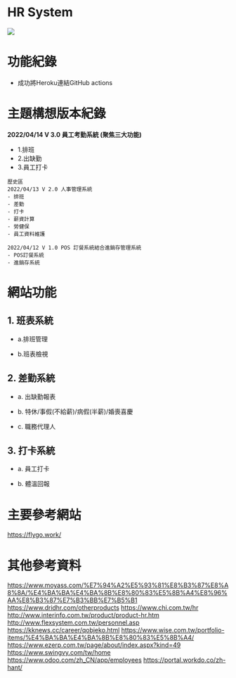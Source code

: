 # HR System

![](https://i.imgur.com/PMm8XQZ.png)

# 功能紀錄
- 成功將Heroku連結GitHub actions
# 主題構想版本紀錄

**2022/04/14 V 3.0 員工考勤系統 (聚焦三大功能)**
- 1.排班
- 2.出缺勤
- 3.員工打卡
```
歷史區
2022/04/13 V 2.0 人事管理系統
- 排班
- 差勤
- 打卡
- 薪資計算
- 勞健保
- 員工資料維護

2022/04/12 V 1.0 POS 訂餐系統結合進銷存管理系統
- POS訂餐系統
- 進銷存系統
```
# 網站功能

## 1. 班表系統

- a.排班管理

- b.班表檢視

## 2. 差勤系統

- a. 出缺勤報表

- b. 特休/事假(不給薪)/病假(半薪)/婚喪喜慶

- c. 職務代理人

## 3. 打卡系統

- a. 員工打卡

- b. 體溫回報

# 主要參考網站

https://flygo.work/

# 其他參考資料

https://www.moyass.com/%E7%94%A2%E5%93%81%E8%B3%87%E8%A8%8A/%E4%BA%BA%E4%BA%8B%E8%80%83%E5%8B%A4%E8%96%AA%E8%B3%87%E7%B3%BB%E7%B5%B1
https://www.dridhr.com/otherproducts
https://www.chi.com.tw/hr
http://www.interinfo.com.tw/product/product-hr.htm
http://www.flexsystem.com.tw/personnel.asp
https://kknews.cc/career/qobjeko.html
https://www.wise.com.tw/portfolio-items/%E4%BA%BA%E4%BA%8B%E8%80%83%E5%8B%A4/
https://www.ezerp.com.tw/page/about/index.aspx?kind=49
https://www.swingvy.com/tw/home
https://www.odoo.com/zh_CN/app/employees
https://portal.workdo.co/zh-hant/
